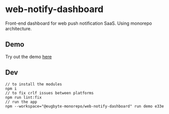 # web-notify-dashboard
Front-end dashboard for web push notification SaaS. Using monorepo architecture.

## Demo
Try out the demo [here](https://nice-ground-07440cd00.1.azurestaticapps.net/)

## Dev
```
// to install the modules
npm i
// to fix crlf issues between platforms
npm run lint:fix
// run the app
npm --workspace="@eugbyte-monorepo/web-notify-dashboard" run demo e33e
```
